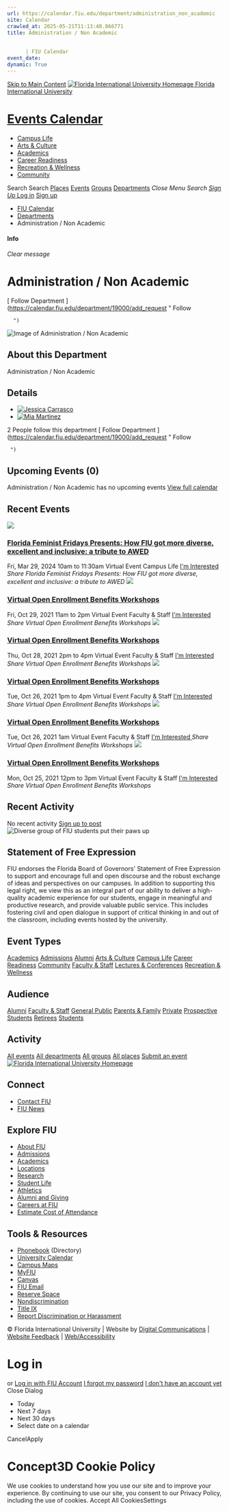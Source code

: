 ```yaml
---
url: https://calendar.fiu.edu/department/administration_non_academic
site: Calendar
crawled_at: 2025-05-21T11:13:48.866771
title: Administration / Non Academic
    
    
      | FIU Calendar
event_date: 
dynamic: True
---
```


[Skip to Main Content](https://calendar.fiu.edu/department/administration_non_academic#main-content)
[![Florida International University Homepage](https://digicdn.fiu.edu/core/_assets/images/logo-top.png) Florida International University](https://www.fiu.edu)
# [Events Calendar ](https://calendar.fiu.edu/)
  * [Campus Life](https://calendar.fiu.edu/calendar?event_types%5B%5D=127595)
  * [Arts & Culture](https://calendar.fiu.edu/calendar?event_types%5B%5D=127590)
  * [Academics](https://calendar.fiu.edu/calendar?event_types%5B%5D=127582)
  * [Career Readiness](https://calendar.fiu.edu/calendar?event_types%5B%5D=127584)
  * [Recreation & Wellness](https://calendar.fiu.edu/calendar?event_types%5B%5D=127603)
  * [Community](https://calendar.fiu.edu/calendar?event_types%5B%5D=127601)


Search Search
[Places](https://calendar.fiu.edu/search/places) [Events](https://calendar.fiu.edu/calendar) [Groups](https://calendar.fiu.edu/search/groups) [Departments](https://calendar.fiu.edu/search/departments)
_Close Menu_
_Search_ [ _Sign Up_ ](https://calendar.fiu.edu/signup?school_id=234)
[Log in](https://calendar.fiu.edu/auth/shib_login?previous_url=https%3A%2F%2Fcalendar.fiu.edu%2Fdepartment%2Fadministration_non_academic) [Sign up](https://calendar.fiu.edu/signup?school_id=234)
  * [FIU Calendar](https://calendar.fiu.edu/)
  * [Departments](https://calendar.fiu.edu/browse/departments)
  * Administration / Non Academic


#### Info
_Clear message_
# Administration / Non Academic
[ Follow Department ](https://calendar.fiu.edu/department/19000/add_request "
       Follow
       
      ")
![Image of Administration / Non Academic](https://localist-images.azureedge.net/photos/664326/card/7eb1b843932ccca9c16245cc99f64d88370c9c69.jpg)
## About this Department
Administration / Non Academic
## Details
  * [![Jessica Carrasco](https://localist-images.azureedge.net/photos/664326/small/7eb1b843932ccca9c16245cc99f64d88370c9c69.jpg)](https://calendar.fiu.edu/jcarr037_323)
  * [![Mia Martinez](https://localist-images.azureedge.net/photos/33600223497039/small/31891f215e79498a4a9e5e0674adda06d08b0732.jpg)](https://calendar.fiu.edu/miamartinezestol_550)


2 People follow this department
[ Follow Department ](https://calendar.fiu.edu/department/19000/add_request "
      Follow
      
     ")
## Upcoming Events (0)
Administration / Non Academic has no upcoming events
[View full calendar](https://calendar.fiu.edu/department/administration_non_academic/calendar)
## Recent Events
[ ![](https://localist-images.azureedge.net/photos/45933160563009/card/f96e9ba0b56bbe5a7b671097df3ea330fbd353ed.jpg) ](https://calendar.fiu.edu/event/florida-feminist-fridays-presents-how-fiu-got-more-diverse-excellent-and-inclusive-a-tribute-to-awed)
### [Florida Feminist Fridays Presents: How FIU got more diverse, excellent and inclusive: a tribute to AWED](https://calendar.fiu.edu/event/florida-feminist-fridays-presents-how-fiu-got-more-diverse-excellent-and-inclusive-a-tribute-to-awed)
Fri, Mar 29, 2024 10am to 11:30am 
Virtual Event 
Campus Life
[ I'm Interested ](https://calendar.fiu.edu/event/45933160460595/confirm?instance_id=45933160461620&return=https%3A%2F%2Fcalendar.fiu.edu%2Fdepartment%2Fadministration_non_academic)
_Share Florida Feminist Fridays Presents: How FIU got more diverse, excellent and inclusive: a tribute to AWED_
[ ![](https://localist-images.azureedge.net/photos/38156809164796/card/854abfc65a17c0729a9196a9a3c777ade45a98a6.jpg) ](https://calendar.fiu.edu/event/virtual_open_enrollment_benefits_workshops_1780)
### [Virtual Open Enrollment Benefits Workshops](https://calendar.fiu.edu/event/virtual_open_enrollment_benefits_workshops_1780)
Fri, Oct 29, 2021 11am to 2pm 
Virtual Event 
Faculty & Staff
[ I'm Interested ](https://calendar.fiu.edu/event/38156809071606/confirm?instance_id=38156809081847&return=https%3A%2F%2Fcalendar.fiu.edu%2Fdepartment%2Fadministration_non_academic)
_Share Virtual Open Enrollment Benefits Workshops_
[ ![](https://localist-images.azureedge.net/photos/38156800792546/card/145eed59f35dda6c28fc9dbc3907469b60aefa61.jpg) ](https://calendar.fiu.edu/event/virtual_open_enrollment_benefits_workshops_4416)
### [Virtual Open Enrollment Benefits Workshops](https://calendar.fiu.edu/event/virtual_open_enrollment_benefits_workshops_4416)
Thu, Oct 28, 2021 2pm to 4pm 
Virtual Event 
Faculty & Staff
[ I'm Interested ](https://calendar.fiu.edu/event/38156800701404/confirm?instance_id=38156800712669&return=https%3A%2F%2Fcalendar.fiu.edu%2Fdepartment%2Fadministration_non_academic)
_Share Virtual Open Enrollment Benefits Workshops_
[ ![](https://localist-images.azureedge.net/photos/38156791251805/card/9384cada15b284be201d50459c250cad88511166.jpg) ](https://calendar.fiu.edu/event/virtual_open_enrollment_benefits_workshops_3153)
### [Virtual Open Enrollment Benefits Workshops](https://calendar.fiu.edu/event/virtual_open_enrollment_benefits_workshops_3153)
Tue, Oct 26, 2021 1pm to 4pm 
Virtual Event 
Faculty & Staff
[ I'm Interested ](https://calendar.fiu.edu/event/38156784258353/confirm?instance_id=38156791171929&return=https%3A%2F%2Fcalendar.fiu.edu%2Fdepartment%2Fadministration_non_academic)
_Share Virtual Open Enrollment Benefits Workshops_
[ ![](https://localist-images.azureedge.net/photos/38156791251805/card/9384cada15b284be201d50459c250cad88511166.jpg) ](https://calendar.fiu.edu/event/virtual_open_enrollment_benefits_workshops_3153)
### [Virtual Open Enrollment Benefits Workshops](https://calendar.fiu.edu/event/virtual_open_enrollment_benefits_workshops_3153)
Tue, Oct 26, 2021 1am 
Virtual Event 
Faculty & Staff
[ I'm Interested ](https://calendar.fiu.edu/event/38156784258353/confirm?instance_id=38156784267570&return=https%3A%2F%2Fcalendar.fiu.edu%2Fdepartment%2Fadministration_non_academic)
_Share Virtual Open Enrollment Benefits Workshops_
[ ![](https://localist-images.azureedge.net/photos/38156184118391/card/fab0ab4c988bb20abe096024006a58727eff25c5.jpg) ](https://calendar.fiu.edu/event/virtual_open_enrollment_benefits_workshops)
### [Virtual Open Enrollment Benefits Workshops](https://calendar.fiu.edu/event/virtual_open_enrollment_benefits_workshops)
Mon, Oct 25, 2021 12pm to 3pm 
Virtual Event 
Faculty & Staff
[ I'm Interested ](https://calendar.fiu.edu/event/38156184024177/confirm?instance_id=38156184037490&return=https%3A%2F%2Fcalendar.fiu.edu%2Fdepartment%2Fadministration_non_academic)
_Share Virtual Open Enrollment Benefits Workshops_
## Recent Activity
No recent activity
[Sign up to post](https://calendar.fiu.edu/auth/shib_login?previous_url=https%3A%2F%2Fcalendar.fiu.edu%2Fdepartment%2Fadministration_non_academic)
![Diverse group of FIU students put their paws up](https://www.fiu.edu/_assets/images/thumbnail-students-paw.jpg)
## Statement of Free Expression
FIU endorses the Florida Board of Governors' Statement of Free Expression to support and encourage full and open discourse and the robust exchange of ideas and perspectives on our campuses. In addition to supporting this legal right, we view this as an integral part of our ability to deliver a high-quality academic experience for our students, engage in meaningful and productive research, and provide valuable public service. This includes fostering civil and open dialogue in support of critical thinking in and out of the classroom, including events hosted by the university.
## Event Types
[Academics](https://calendar.fiu.edu/calendar?event_types%5B%5D=127582)
[Admissions](https://calendar.fiu.edu/calendar?event_types%5B%5D=127583)
[Alumni](https://calendar.fiu.edu/calendar?event_types%5B%5D=127589)
[Arts & Culture](https://calendar.fiu.edu/calendar?event_types%5B%5D=127590)
[Campus Life](https://calendar.fiu.edu/calendar?event_types%5B%5D=127595)
[Career Readiness](https://calendar.fiu.edu/calendar?event_types%5B%5D=127584)
[Community](https://calendar.fiu.edu/calendar?event_types%5B%5D=127601)
[Faculty & Staff](https://calendar.fiu.edu/calendar?event_types%5B%5D=127602)
[Lectures & Conferences](https://calendar.fiu.edu/calendar?event_types%5B%5D=127587)
[Recreation & Wellness](https://calendar.fiu.edu/calendar?event_types%5B%5D=127603)
## Audience
[Alumni](https://calendar.fiu.edu/calendar?event_types%5B%5D=121721)
[Faculty & Staff](https://calendar.fiu.edu/calendar?event_types%5B%5D=121720)
[General Public](https://calendar.fiu.edu/calendar?event_types%5B%5D=121722)
[Parents & Family](https://calendar.fiu.edu/calendar?event_types%5B%5D=36918157286658)
[Private](https://calendar.fiu.edu/calendar?event_types%5B%5D=129753)
[Prospective Students](https://calendar.fiu.edu/calendar?event_types%5B%5D=121723)
[Retirees](https://calendar.fiu.edu/calendar?event_types%5B%5D=37290279036119)
[Students](https://calendar.fiu.edu/calendar?event_types%5B%5D=121719)
## Activity
[All events](https://calendar.fiu.edu/department/administration_non_academic/calendar)
[All departments](https://calendar.fiu.edu/search/departments)
[All groups](https://calendar.fiu.edu/browse/groups)
[All places](https://calendar.fiu.edu/browse/places)
[Submit an event](https://calendar.fiu.edu/admin/events/new/basic-information)
[ ![Florida International University Homepage](https://digicdn.fiu.edu/core/_assets/images/footer-logo.svg) ](https://www.fiu.edu/)
## Connect
  * [Contact FIU](https://www.fiu.edu/about/contact-us/index.html)
  * [FIU News](https://news.fiu.edu/)


## Explore FIU
  * [About FIU](https://www.fiu.edu/about/index.html)
  * [Admissions](https://www.fiu.edu/admissions/index.html)
  * [Academics](https://www.fiu.edu/academics/index.html)
  * [Locations](https://www.fiu.edu/locations/index.html)
  * [Research](https://www.fiu.edu/research/index.html)
  * [Student Life](https://www.fiu.edu/student-life/index.html)
  * [Athletics](https://www.fiu.edu/athletics/index.html)
  * [Alumni and Giving](https://www.fiu.edu/alumni-and-giving/index.html)
  * [Careers at FIU](https://hr.fiu.edu/careers/)
  * [Estimate Cost of Attendance](https://onestop.fiu.edu/finances/estimate-your-costs/)


## Tools & Resources
  * [Phonebook](https://phonebook.fiu.edu) (Directory)
  * [University Calendar](https://calendar.fiu.edu/)
  * [Campus Maps](https://campusmaps.fiu.edu/)
  * [MyFIU](https://my.fiu.edu/)
  * [Canvas](https://canvas.fiu.edu)
  * [FIU Email](http://mail.fiu.edu/)
  * [Reserve Space](https://reservespace.fiu.edu/make-reservation/)
  * [Nondiscrimination](https://ace.fiu.edu/civil-rights-and-accessibility/harassment-and-discrimination/)
  * [Title IX](https://ace.fiu.edu/title-ix/)
  * [Report Discrimination or Harassment](https://report.fiu.edu/)


© Florida International University  | Website by [Digital Communications](https://stratcomm.fiu.edu/digital-print/websites/) | [Website Feedback](https://webforms.fiu.edu/view.php?id=370774&element_5=https://calendar.fiu.edu/https://calendar.fiu.edu/) | [Web/Accessibility](https://accessibility.fiu.edu/)
# Log in
or
[Log in with FIU Account](https://calendar.fiu.edu/auth/shib_login?previous_url=https%3A%2F%2Fcalendar.fiu.edu%2Fdepartment%2Fadministration_non_academic)
[I forgot my password](https://calendar.fiu.edu/auth/forgot) [I don't have an account yet](https://calendar.fiu.edu/signup?school_id=234)
Close Dialog
  * Today
  * Next 7 days
  * Next 30 days
  * Select date on a calendar


CancelApply
# Concept3D Cookie Policy
We use cookies to understand how you use our site and to improve your experience. By continuing to use our site, you consent to our Privacy Policy, including the use of cookies. 
Accept All CookiesSettings

